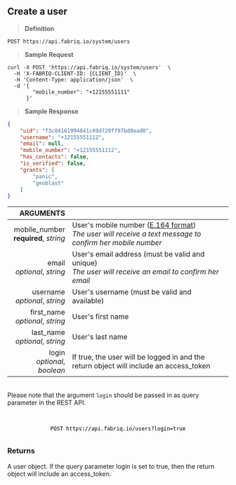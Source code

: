 ## Create a user

> **Definition**

```text
POST https://api.fabriq.io/system/users
```

> **Sample Request**

```shell
curl -X POST 'https://api.fabriq.io/system/users'  \
  -H 'X-FABRIQ-CLIENT-ID: {CLIENT_ID}'  \
  -H 'Content-Type: application/json'  \
  -d '{                                        
        "mobile_number": "+12155551111"
      }'
```

> **Sample Response**

```json
{
    "uid": "f3c84161994841c49d729ff97bd0ead0",
    "username": "+12155551112",
    "email": null,
    "mobile_number": "+12155551112",
    "has_contacts": false,
    "is_verified": false,
    "grants": [
        "panic",
        "geoblast"
    ]
}
```

ARGUMENTS ||
---------:        | -----------
mobile_number <br>**required**, *string*  | User's mobile number ([E.164 format](https://en.wikipedia.org/wiki/E.164))<br>*The user will receive a text message to confirm her mobile number*
email <br>*optional*, *string*  | User's email address (must be valid and unique)<br>*The user will receive an email to confirm her email*
username <br>*optional*, *string*  | User's username (must be valid and available)
first_name <br>*optional*, *string*  | User's first name
last_name <br>*optional*, *string*  | User's last name
login <br>*optional*, *boolean*  | If true, the user will be logged in and the return object will include an access_token

<br/>
<aside class="notice">
Please note that the argument <code>login</code> should be passed in as query parameter in the REST API.
</aside>

<code style="display:block;text-align:center;margin-top:20px;color:#000;padding:10px;">
POST https://api.fabriq.io/users?login=true
</code>

### Returns
A user object.  If the query parameter login is set to true, then the return object will include an
access_token.
